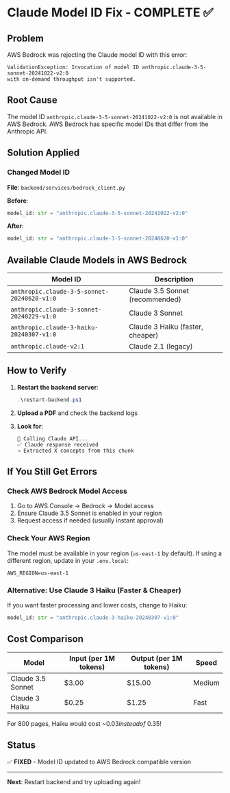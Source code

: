 # Claude Model ID Fix - COMPLETE ✅

## Problem
AWS Bedrock was rejecting the Claude model ID with this error:
```
ValidationException: Invocation of model ID anthropic.claude-3-5-sonnet-20241022-v2:0 
with on-demand throughput isn't supported.
```

## Root Cause
The model ID `anthropic.claude-3-5-sonnet-20241022-v2:0` is not available in AWS Bedrock. AWS Bedrock has specific model IDs that differ from the Anthropic API.

## Solution Applied

### Changed Model ID
**File**: `backend/services/bedrock_client.py`

**Before**:
```python
model_id: str = "anthropic.claude-3-5-sonnet-20241022-v2:0"
```

**After**:
```python
model_id: str = "anthropic.claude-3-5-sonnet-20240620-v1:0"
```

## Available Claude Models in AWS Bedrock

| Model ID | Description |
|----------|-------------|
| `anthropic.claude-3-5-sonnet-20240620-v1:0` | Claude 3.5 Sonnet (recommended) |
| `anthropic.claude-3-sonnet-20240229-v1:0` | Claude 3 Sonnet |
| `anthropic.claude-3-haiku-20240307-v1:0` | Claude 3 Haiku (faster, cheaper) |
| `anthropic.claude-v2:1` | Claude 2.1 (legacy) |

## How to Verify

1. **Restart the backend server**:
   ```powershell
   .\restart-backend.ps1
   ```

2. **Upload a PDF** and check the backend logs

3. **Look for**:
   ```
   🤖 Calling Claude API...
   ✅ Claude response received
   → Extracted X concepts from this chunk
   ```

## If You Still Get Errors

### Check AWS Bedrock Model Access

1. Go to AWS Console → Bedrock → Model access
2. Ensure Claude 3.5 Sonnet is enabled in your region
3. Request access if needed (usually instant approval)

### Check Your AWS Region

The model must be available in your region (`us-east-1` by default). If using a different region, update in your `.env.local`:

```env
AWS_REGION=us-east-1
```

### Alternative: Use Claude 3 Haiku (Faster & Cheaper)

If you want faster processing and lower costs, change to Haiku:

```python
model_id: str = "anthropic.claude-3-haiku-20240307-v1:0"
```

## Cost Comparison

| Model | Input (per 1M tokens) | Output (per 1M tokens) | Speed |
|-------|----------------------|------------------------|-------|
| Claude 3.5 Sonnet | $3.00 | $15.00 | Medium |
| Claude 3 Haiku | $0.25 | $1.25 | Fast |

For 800 pages, Haiku would cost ~$0.03 instead of ~$0.35!

## Status

✅ **FIXED** - Model ID updated to AWS Bedrock compatible version

---

**Next**: Restart backend and try uploading again!
